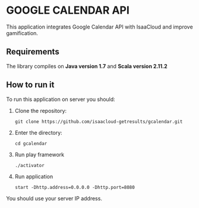 # GOOGLE CALENDAR API

This application integrates Google Calendar API with IsaaCloud and improve gamification.

## Requirements

The library compiles on **Java version 1.7** and **Scala version 2.11.2**

## How to run it

To run this application on server you should:
1. Clone the repository:

	```
	git clone https://github.com/isaacloud-getresults/gcalendar.git
	```

2. Enter the directory:

	```
	cd gcalendar
	```

3. Run play framework

	```
	./activator
	```
	
4. Run application 

	```
	start -Dhttp.address=0.0.0.0 -Dhttp.port=8080
	```
	
You should use your server IP address.

